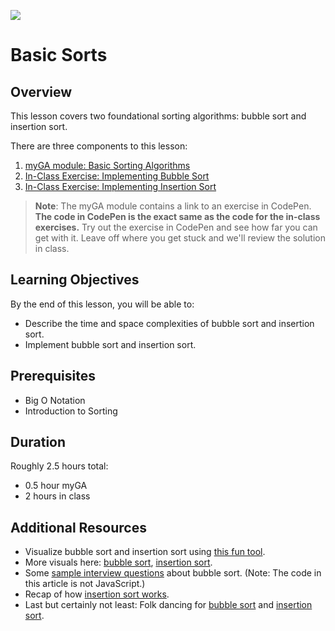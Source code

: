 ![](https://ga-dash.s3.amazonaws.com/production/assets/logo-9f88ae6c9c3871690e33280fcf557f33.png) 

# Basic Sorts

## Overview
This lesson covers two foundational sorting algorithms: bubble sort and insertion sort.

There are three components to this lesson:
1. [myGA module: Basic Sorting Algorithms](https://my.generalassemb.ly/activities/778)
2. [In-Class Exercise: Implementing Bubble Sort](https://git.generalassemb.ly/software-engineering-immersive/SEI-Course-Materials/blob/master/6_computer-science-materials/algorithms/basic-sorts/exercises/BubbleSort.js)
3. [In-Class Exercise: Implementing Insertion Sort](https://git.generalassemb.ly/software-engineering-immersive/SEI-Course-Materials/blob/master/6_computer-science-materials/algorithms/basic-sorts/exercises/InsertionSort.js)

> **Note**: The myGA module contains a link to an exercise in CodePen. **The code in CodePen is the exact same as the code for the in-class exercises.** Try out the exercise in CodePen and see how far you can get with it. Leave off where you get stuck and we'll review the solution in class.

## Learning Objectives
By the end of this lesson, you will be able to:
- Describe the time and space complexities of bubble sort and insertion sort.
- Implement bubble sort and insertion sort.

## Prerequisites
* Big O Notation
* Introduction to Sorting

## Duration
Roughly 2.5 hours total:
* 0.5 hour myGA
* 2 hours in class

## Additional Resources
- Visualize bubble sort and insertion sort using [this fun tool](https://www.cs.usfca.edu/~galles/visualization/ComparisonSort.html).
- More visuals here: [bubble sort](https://www.youtube.com/watch?v=Cq7SMsQBEUw), [insertion sort](https://www.youtube.com/watch?v=8oJS1BMKE64).
- Some [sample interview questions](https://hoven-in.appspot.com/Home/Data-Structures/Data-Structure-Interview-Questions/interview-questions-on-bubble-sort-01.html) about bubble sort. (Note: The code in this article is not JavaScript.)
- Recap of how [insertion sort works](https://hackernoon.com/programming-with-js-insertion-sort-1316df8354f5).
- Last but certainly not least: Folk dancing for [bubble sort](https://www.youtube.com/watch?v=lyZQPjUT5B4) and [insertion sort](https://www.youtube.com/watch?v=ROalU379l3U).
